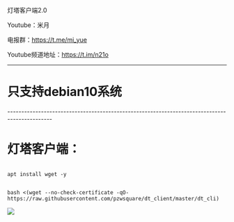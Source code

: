 灯塔客户端2.0

Youtube：米月

电报群：https://t.me/mi_yue

Youtube频道地址：https://t.im/n21o

----------------------------------------------------------------------------------------------
<h1>只支持debian10系统</h1>
----------------------------------------------------------------------------------------------
</p>
<h1>灯塔客户端：</h1>
</p>
<code>
apt install wget -y
</code>
</p>
<code>
bash <(wget --no-check-certificate -qO- https://raw.githubusercontent.com/pzwsquare/dt_client/master/dt_cli)
</code>
</p>
<img src="https://raw.githubusercontent.com/pzwsquare/dt_client/master/re/index.png">
</p>





